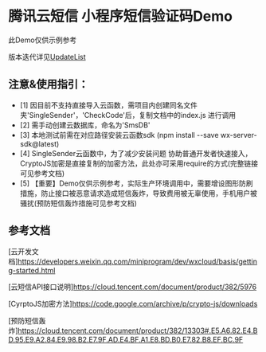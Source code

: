 # 腾讯云短信 小程序短信验证码Demo
此Demo仅供示例参考

版本迭代详见[UpdateList](https://github.com/tantanyj/qcloudsms_js_miniprogram/blob/master/UpdateList.md)

## 注意&使用指引：
- [1] 因目前不支持直接导入云函数，需项目内创建同名文件夹'SingleSender'，'CheckCode'后，复制文档中的index.js 进行调用
- [2] 需手动创建云数据库，命名为'SmsDB'
- [3] 本地测试前需在对应路径安装云函数sdk (npm install --save wx-server-sdk@latest) 
- [4] SingleSender云函数中，为了减少安装问题 协助普通开发者快速接入，CryptoJS加密是直接复制的加密方法，此处亦可采用require的方式(完整链接可见参考文档) 
- [5] 【重要】Demo仅供示例参考，实际生产环境调用中，需要增设图形防刷措施，防止接口被恶意请求造成短信轰炸，导致费用被无辜使用，手机用户被骚扰(预防短信轰炸措施可见参考文档)

## 参考文档
[云开发文档]https://developers.weixin.qq.com/miniprogram/dev/wxcloud/basis/getting-started.html

[云短信API接口说明]https://cloud.tencent.com/document/product/382/5976

[CyrptoJS加密方法]https://code.google.com/archive/p/crypto-js/downloads

[预防短信轰炸]https://cloud.tencent.com/document/product/382/13303#.E5.A6.82.E4.BD.95.E9.A2.84.E9.98.B2.E7.9F.AD.E4.BF.A1.E8.BD.B0.E7.82.B8.EF.BC.9F




